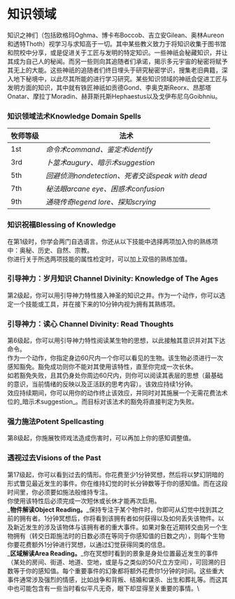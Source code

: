 # 知识领域

&#x20;   知识之神们（包括欧格玛Oghma、博卡布Boccob、吉立安Gilean、奥林Aureon和透特Thoth）视学习与求知高于一切。其中某些教义致力于将知识收集于图书馆和院校中分享，或是促进关于工匠与发明的特定知识。一些神祇会秘藏知识，并让其成为自己人的秘闻。而另一些则向其追随者们承诺，揭示多元宇宙的秘密将赋予其无上的大能。这些神祇的追随者们终日埋头于研究秘密学识，搜集老旧典籍，深入地下秘境中，以此尽其所能的进行学习研究。某些知识领域的神祇会促进工匠与发明方面的知识，其中就有铁匠神祇如贡德Gond、李奥克斯Reorx、昂那塔Onatar、摩拉丁Moradin、赫菲斯托斯Hephaestus以及戈伊布尼乌Goibhniu。

### **知识领域法术Knowledge Domain Spells**

| **牧师等级** | **法术**                                 |
| -------- | -------------------------------------- |
| 1st      | _命令术command、鉴定术identify_               |
| 3rd      | _卜筮术augury、暗示术suggestion_              |
| 5th      | _回避侦测nondetection、死者交谈speak with dead_ |
| 7th      | _秘法眼arcane eye、困惑术confusion_           |
| 9th      | _通晓传奇legend lore、探知scrying_            |

&#x20;

### **知识祝福Blessing of Knowledge**

&#x20;   在第1级时，你学会两门自选语言。你还从以下技能中选择两项加入你的熟练项中：奥秘、历史、自然、宗教。\
&#x20;   你进行关于所选两项技能的属性检定时，可以加上双倍的熟练加值。

### **引导神力：岁月知识** **Channel Divinity: Knowledge of The Ages**

&#x20;   第2级起，你可以用引导神力特性接入神圣的知识之井。作为一个动作，你可以选定一个技能或工具，并在接下来的10分钟内视为拥有其熟练项。

### **引导神力：读心** **Channel Divinity: Read Thoughts**

&#x20;   第6级起，你可以用引导神力特性阅读某生物的思想，以此接触其意识并对其下达命令。\
&#x20;   作为一个动作，你指定身边60尺内一个你可以看见的生物。该生物必须进行一次感知豁免。豁免成功则你不能对其使用该特性，直至你完成一次长休。\
&#x20;   如若豁免失败，且其仍身处你周边60尺内，则你可以阅读其表层的思想（最基础的意识，当前情绪的反映以及正活跃的思考内容）。该效应持续1分钟。\
&#x20;   效应持续期间，你可以用你的动作终止该效应，并同时对其施展一个无需花费法术位的_暗示术suggestion_。而目标对该法术的豁免将直接判定为失败。

### **强力施法Potent Spellcasting**

&#x20;   第8级起，你施展牧师戏法造成伤害时，可以再加上你的感知调整值。

### **透视过去Visions of the Past**

&#x20;   第17级起，你可以看到过去的情形。你花费至少1分钟冥想，然后将以梦幻阴暗的形式瞥见最近发生的事件。你在维持幻觉的时长分钟数等于你的感知值。而在这段时间里，你必须要如施法般维持专注。\
&#x20;   你使用该特性后必须完成一次短休或长休才能再次启用。\
&#x20;   _**物件解读Object Reading。**_保持专注于某个物件时，你即可从幻觉中找到其之前的拥有者。1分钟冥想后，你将看到该拥有者如何获得以及如何丢失该物件。以及新近发生的涉及该物体与该拥有者的重大事件。如果对象在近期转交由另一个生物拥有（转交日距施法时的日数必须在等同于你感知值的日数之内），则每个生物你要花费额外1分钟进行冥想，以通过幻觉获得同类的信息。\
&#x20;   _**区域解读Area Reading。**_你在冥想时看到的景象是身处位置最近发生的事件（某处的房间、街道、地道、空地，或是与之类似的50尺立方空间），可回溯的日数等于你的感知值。每个重要事件的幻象都将额外花费你1分钟的时间。这些重大事件通常涉及强烈的情感，比如战争和背叛、结婚和谋杀、出生和葬礼等。而这其中也可能包含有一些当时看似平凡无奇，眼下却显得至关重要的事情。\
